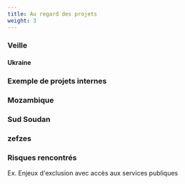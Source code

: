 ```yaml
---
title: Au regard des projets
weight: 3
---
```


### Veille

#### Ukraine

### Exemple de projets internes

### Mozambique

### Sud Soudan

### zefzes

### Risques rencontrés

Ex. Enjeux d'exclusion avec accès aux services publiques

